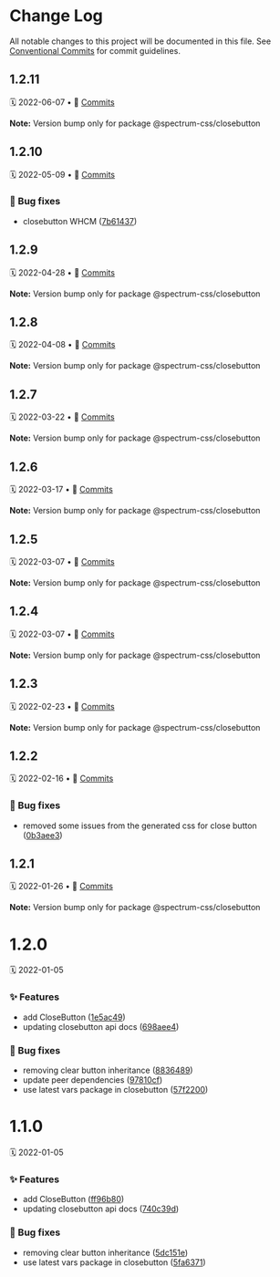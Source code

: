 # Change Log

All notable changes to this project will be documented in this file.
See [Conventional Commits](https://conventionalcommits.org) for commit guidelines.

<a name="1.2.11"></a>
## 1.2.11
🗓 2022-06-07 • 📝 [Commits](https://github.com/adobe/spectrum-css/compare/@spectrum-css/closebutton@1.2.10...@spectrum-css/closebutton@1.2.11)

**Note:** Version bump only for package @spectrum-css/closebutton





<a name="1.2.10"></a>
## 1.2.10
🗓 2022-05-09 • 📝 [Commits](https://github.com/adobe/spectrum-css/compare/@spectrum-css/closebutton@1.2.9...@spectrum-css/closebutton@1.2.10)

### 🐛 Bug fixes

* closebutton WHCM ([7b61437](https://github.com/adobe/spectrum-css/commit/7b61437))





<a name="1.2.9"></a>
## 1.2.9
🗓 2022-04-28 • 📝 [Commits](https://github.com/adobe/spectrum-css/compare/@spectrum-css/closebutton@1.2.8...@spectrum-css/closebutton@1.2.9)

**Note:** Version bump only for package @spectrum-css/closebutton





<a name="1.2.8"></a>
## 1.2.8
🗓 2022-04-08 • 📝 [Commits](https://github.com/adobe/spectrum-css/compare/@spectrum-css/closebutton@1.2.7...@spectrum-css/closebutton@1.2.8)

**Note:** Version bump only for package @spectrum-css/closebutton





<a name="1.2.7"></a>
## 1.2.7
🗓 2022-03-22 • 📝 [Commits](https://github.com/adobe/spectrum-css/compare/@spectrum-css/closebutton@1.2.6...@spectrum-css/closebutton@1.2.7)

**Note:** Version bump only for package @spectrum-css/closebutton





<a name="1.2.6"></a>
## 1.2.6
🗓 2022-03-17 • 📝 [Commits](https://github.com/adobe/spectrum-css/compare/@spectrum-css/closebutton@1.2.5...@spectrum-css/closebutton@1.2.6)

**Note:** Version bump only for package @spectrum-css/closebutton





<a name="1.2.5"></a>
## 1.2.5
🗓 2022-03-07 • 📝 [Commits](https://github.com/adobe/spectrum-css/compare/@spectrum-css/closebutton@1.2.4...@spectrum-css/closebutton@1.2.5)

**Note:** Version bump only for package @spectrum-css/closebutton





<a name="1.2.4"></a>
## 1.2.4
🗓 2022-03-07 • 📝 [Commits](https://github.com/adobe/spectrum-css/compare/@spectrum-css/closebutton@1.2.3...@spectrum-css/closebutton@1.2.4)

**Note:** Version bump only for package @spectrum-css/closebutton





<a name="1.2.3"></a>
## 1.2.3
🗓 2022-02-23 • 📝 [Commits](https://github.com/adobe/spectrum-css/compare/@spectrum-css/closebutton@1.2.2...@spectrum-css/closebutton@1.2.3)

**Note:** Version bump only for package @spectrum-css/closebutton





<a name="1.2.2"></a>
## 1.2.2
🗓 2022-02-16 • 📝 [Commits](https://github.com/adobe/spectrum-css/compare/@spectrum-css/closebutton@1.2.1...@spectrum-css/closebutton@1.2.2)

### 🐛 Bug fixes

* removed some issues from the generated css for close button ([0b3aee3](https://github.com/adobe/spectrum-css/commit/0b3aee3))





<a name="1.2.1"></a>
## 1.2.1
🗓 2022-01-26 • 📝 [Commits](https://github.com/adobe/spectrum-css/compare/@spectrum-css/closebutton@1.2.0...@spectrum-css/closebutton@1.2.1)

**Note:** Version bump only for package @spectrum-css/closebutton





<a name="1.2.0"></a>
# 1.2.0
🗓 2022-01-05

### ✨ Features

* add CloseButton ([1e5ac49](https://github.com/adobe/spectrum-css/commit/1e5ac49))
* updating closebutton api docs ([698aee4](https://github.com/adobe/spectrum-css/commit/698aee4))


### 🐛 Bug fixes

* removing clear button inheritance ([8836489](https://github.com/adobe/spectrum-css/commit/8836489))
* update peer dependencies ([97810cf](https://github.com/adobe/spectrum-css/commit/97810cf))
* use latest vars package in closebutton ([57f2200](https://github.com/adobe/spectrum-css/commit/57f2200))





<a name="1.1.0"></a>
# 1.1.0
🗓 2022-01-05

### ✨ Features

* add CloseButton ([ff96b80](https://github.com/adobe/spectrum-css/commit/ff96b80))
* updating closebutton api docs ([740c39d](https://github.com/adobe/spectrum-css/commit/740c39d))


### 🐛 Bug fixes

* removing clear button inheritance ([5dc151e](https://github.com/adobe/spectrum-css/commit/5dc151e))
* use latest vars package in closebutton ([5fa6371](https://github.com/adobe/spectrum-css/commit/5fa6371))
